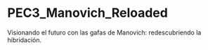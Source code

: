 # PEC3_Manovich_Reloaded
Visionando el futuro con las gafas de Manovich: redescubriendo la hibridación.
